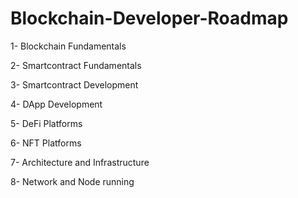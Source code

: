# Blockchain-Developer-Roadmap

 1- Blockchain Fundamentals
 
 2- Smartcontract Fundamentals
 
 3- Smartcontract Development
 
 4- DApp Development
 
 5- DeFi Platforms
 
 6- NFT Platforms
 
 7- Architecture and Infrastructure

 8- Network and Node running

